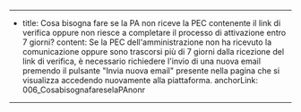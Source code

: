 ---
  - title: Cosa bisogna fare se la PA non riceve la PEC contenente il link di verifica oppure non riesce a completare il processo di attivazione entro 7 giorni?
    content: Se la PEC dell'amministrazione non ha ricevuto la comunicazione oppure sono trascorsi più di 7 giorni dalla ricezione del link di verifica, è necessario richiedere l'invio di una nuova email premendo il pulsante "Invia nuova email" presente nella pagina che si visualizza accedendo nuovamente alla piattaforma.
    anchorLink: 006_CosabisognafareselaPAnonr
---